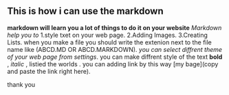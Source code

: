 ## This is how i can use the markdown ##
**markdown will learn you a lot of things to do it on your website** 
 *Markdown help you to*
  1.style txet on your web page.
  2.Adding Images.
  3.Creating Lists.
   when you make a file you should write the extenion next to the file name like (ABCD.MD OR ABCD.MARKDOWN).
  *you can select diffrent theme of your web page from settings*.
   you can make diffrent style of the text **bold** , *italic* , listied the worlds .
   you can adding link by this way [my bage](copy and paste the link right here).

   thank you
 
